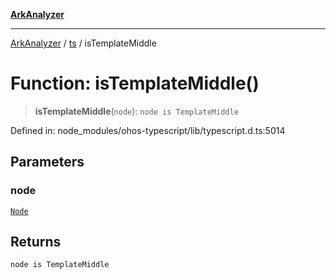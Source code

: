 [**ArkAnalyzer**](../../../../README.md)

***

[ArkAnalyzer](../../../../globals.md) / [ts](../README.md) / isTemplateMiddle

# Function: isTemplateMiddle()

> **isTemplateMiddle**(`node`): `node is TemplateMiddle`

Defined in: node\_modules/ohos-typescript/lib/typescript.d.ts:5014

## Parameters

### node

[`Node`](../interfaces/Node.md)

## Returns

`node is TemplateMiddle`
